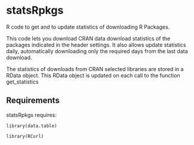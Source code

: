 # statsRpkgs
R code to get and to update statistics of downloading R Packages.

This code lets you download CRAN data download statistics of the packages indicated in the header settings. It also allows update statistics daily, automatically downloading only the required days from the last data download.

The statistics of downloads from CRAN selected libraries are stored in a RData object. This RData object is updated  on each call to the function get_statistics


## Requirements

statsRpkgs requires:

`library(data.table)`

`library(RCurl)`


